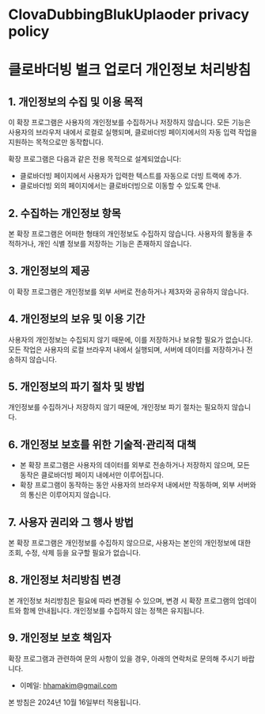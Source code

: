# ClovaDubbingBlukUplaoder privacy policy

# 클로바더빙 벌크 업로더 개인정보 처리방침

## 1. 개인정보의 수집 및 이용 목적

이 확장 프로그램은 사용자의 개인정보를 수집하거나 저장하지 않습니다. 모든 기능은 사용자의 브라우저 내에서 로컬로 실행되며, 클로바더빙 페이지에서의 자동 입력 작업을 지원하는 목적으로만 동작합니다.

확장 프로그램은 다음과 같은 전용 목적으로 설계되었습니다:
- 클로바더빙 페이지에서 사용자가 입력한 텍스트를 자동으로 더빙 트랙에 추가.
- 클로바더빙 외의 페이지에서는 클로바더빙으로 이동할 수 있도록 안내.

## 2. 수집하는 개인정보 항목

본 확장 프로그램은 어떠한 형태의 개인정보도 수집하지 않습니다. 사용자의 활동을 추적하거나, 개인 식별 정보를 저장하는 기능은 존재하지 않습니다.

## 3. 개인정보의 제공

이 확장 프로그램은 개인정보를 외부 서버로 전송하거나 제3자와 공유하지 않습니다.

## 4. 개인정보의 보유 및 이용 기간

사용자의 개인정보는 수집되지 않기 때문에, 이를 저장하거나 보유할 필요가 없습니다. 모든 작업은 사용자의 로컬 브라우저 내에서 실행되며, 서버에 데이터를 저장하거나 전송하지 않습니다.

## 5. 개인정보의 파기 절차 및 방법

개인정보를 수집하거나 저장하지 않기 때문에, 개인정보 파기 절차는 필요하지 않습니다.

## 6. 개인정보 보호를 위한 기술적·관리적 대책

- 본 확장 프로그램은 사용자의 데이터를 외부로 전송하거나 저장하지 않으며, 모든 동작은 클로바더빙 페이지 내에서만 이루어집니다.
- 확장 프로그램이 동작하는 동안 사용자의 브라우저 내에서만 작동하며, 외부 서버와의 통신은 이루어지지 않습니다.

## 7. 사용자 권리와 그 행사 방법

본 확장 프로그램은 개인정보를 수집하지 않으므로, 사용자는 본인의 개인정보에 대한 조회, 수정, 삭제 등을 요구할 필요가 없습니다.

## 8. 개인정보 처리방침 변경

본 개인정보 처리방침은 필요에 따라 변경될 수 있으며, 변경 시 확장 프로그램의 업데이트와 함께 안내됩니다. 개인정보를 수집하지 않는 정책은 유지됩니다.

## 9. 개인정보 보호 책임자

확장 프로그램과 관련하여 문의 사항이 있을 경우, 아래의 연락처로 문의해 주시기 바랍니다.

- 이메일: hhamakim@gmail.com

본 방침은 2024년 10월 16일부터 적용됩니다.
